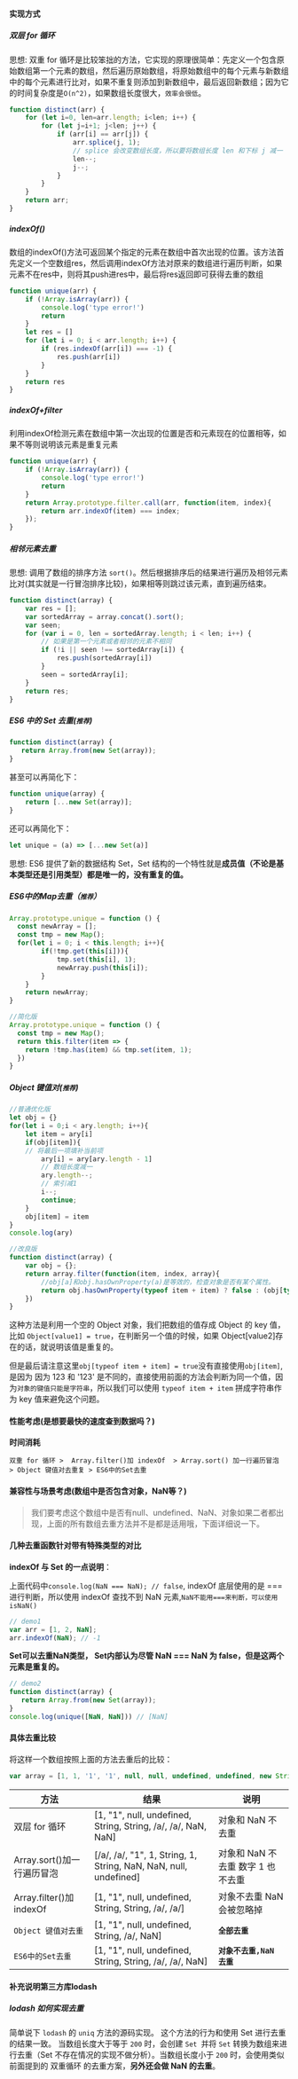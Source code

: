 #### 实现方式

##### 双层 for 循环

思想: 双重 for 循环是比较笨拙的方法，它实现的原理很简单：先定义一个包含原始数组第一个元素的数组，然后遍历原始数组，将原始数组中的每个元素与新数组中的每个元素进行比对，如果不重复则添加到新数组中，最后返回新数组；因为它的时间复杂度是`O(n^2)`，如果数组长度很大，`效率会很低`。

```javascript
function distinct(arr) {
    for (let i=0, len=arr.length; i<len; i++) {
        for (let j=i+1; j<len; j++) {
            if (arr[i] == arr[j]) {
                arr.splice(j, 1);
                // splice 会改变数组长度，所以要将数组长度 len 和下标 j 减一
                len--;
                j--;
            }
        }
    }
    return arr;
}
```

##### indexOf()

数组的indexOf()方法可返回某个指定的元素在数组中首次出现的位置。该方法首先定义一个空数组res，然后调用indexOf方法对原来的数组进行遍历判断，如果元素不在res中，则将其push进res中，最后将res返回即可获得去重的数组

```javascript
function unique(arr) {
    if (!Array.isArray(arr)) {
        console.log('type error!')
        return
    }
    let res = []
    for (let i = 0; i < arr.length; i++) {
        if (res.indexOf(arr[i]) === -1) {
            res.push(arr[i])
        }
    }
    return res
}
```

##### indexOf+filter

利用indexOf检测元素在数组中第一次出现的位置是否和元素现在的位置相等，如果不等则说明该元素是重复元素

```js
function unique(arr) {
    if (!Array.isArray(arr)) {
        console.log('type error!')
        return
    }
    return Array.prototype.filter.call(arr, function(item, index){
        return arr.indexOf(item) === index;
    });
}
```

##### 相邻元素去重

思想: 调用了数组的排序方法 `sort()`。然后根据排序后的结果进行遍历及相邻元素比对(其实就是一行冒泡排序比较)，如果相等则跳过该元素，直到遍历结束。

```javascript
function distinct(array) {
    var res = [];
    var sortedArray = array.concat().sort();
    var seen;
    for (var i = 0, len = sortedArray.length; i < len; i++) {
        // 如果是第一个元素或者相邻的元素不相同
        if (!i || seen !== sortedArray[i]) {
            res.push(sortedArray[i])
        }
        seen = sortedArray[i];
    }
    return res;
}
```

##### ES6 中的 Set 去重(`推荐`)

```js
function distinct(array) {
   return Array.from(new Set(array));
}
```

甚至可以再简化下：

```js
function unique(array) {
    return [...new Set(array)];
}
```

还可以再简化下：

```js
let unique = (a) => [...new Set(a)]
```

思想: ES6 提供了新的数据结构 Set，Set 结构的一个特性就是**成员值（不论是基本类型还是引用类型）都是唯一的，没有重复的值。**

##### ES6中的Map去重（`推荐`）

```js
Array.prototype.unique = function () {
  const newArray = [];
  const tmp = new Map();
  for(let i = 0; i < this.length; i++){
        if(!tmp.get(this[i])){
            tmp.set(this[i], 1);
            newArray.push(this[i]);
        }
    }
    return newArray;
}

//简化版
Array.prototype.unique = function () {
  const tmp = new Map();
  return this.filter(item => {
    return !tmp.has(item) && tmp.set(item, 1);
  })
}
```

##### Object 键值对(`推荐`)

```javascript
//普通优化版
let obj = {}
for(let i = 0;i < ary.length; i++){
	let item = ary[i]
	if(obj[item]){
	// 将最后一项填补当前项
		ary[i] = ary[ary.length - 1]
		// 数组长度减一
		ary.length--;
		// 索引减1
        i--;
		continue;
	}
	obj[item] = item
}
console.log(ary)

//改良版
function distinct(array) {
    var obj = {};
    return array.filter(function(item, index, array){
        //obj[a]和obj.hasOwnProperty(a)是等效的，检查对象是否有某个属性。
        return obj.hasOwnProperty(typeof item + item) ? false : (obj[typeof item + item] = true)
    })
}

```

这种方法是利用一个空的 Object 对象，我们把数组的值存成 Object 的 key 值，比如 `Object[value1] = true`，在判断另一个值的时候，如果 Object[value2]存在的话，就说明该值是重复的。

但是最后请注意这里`obj[typeof item + item] = true`没有直接使用`obj[item]`,是因为 因为 123 和 '123' 是不同的，直接使用前面的方法会判断为同一个值，因为`对象的键值只能是字符串`，所以我们可以使用 `typeof item + item` 拼成字符串作为 key 值来避免这个问题。



#### 性能考虑(是想要最快的速度查到数据吗？)

**时间消耗**

`双重 for 循环 >  Array.filter()加 indexOf  > Array.sort() 加一行遍历冒泡  > Object 键值对去重复 > ES6中的Set去重`

#### 兼容性与场景考虑(数组中是否包含对象，NaN等？)

> 我们要考虑这个数组中是否有null、undefined、NaN、对象如果二者都出现，上面的所有数组去重方法并不是都是适用哦，下面详细说一下。

#### 几种去重函数针对带有特殊类型的对比

**indexOf 与 Set 的一点说明**：

上面代码中`console.log(NaN === NaN); // false`, indexOf 底层使用的是 === 进行判断，所以使用 indexOf 查找不到 NaN 元素,`NaN不能用===来判断，可以使用isNaN()`

```javascript
// demo1
var arr = [1, 2, NaN];
arr.indexOf(NaN); // -1
```

**Set可以去重NaN类型， Set内部认为尽管 NaN === NaN 为 false，但是这两个元素是重复的。**

```javascript
// demo2
function distinct(array) {
   return Array.from(new Set(array));
}
console.log(unique([NaN, NaN])) // [NaN]
```

#### 具体去重比较

将这样一个数组按照上面的方法去重后的比较：

```javascript
var array = [1, 1, '1', '1', null, null, undefined, undefined, new String('1'), new String('1'), /a/, /a/, NaN, NaN];
```

| 方法                       | 结果                                                         | 说明                              |
| -------------------------- | ------------------------------------------------------------ | --------------------------------- |
| 双层 for 循环              | [1, "1", null, undefined, String, String, /a/, /a/, NaN, NaN] | 对象和 NaN 不去重                 |
| Array.sort()加一行遍历冒泡 | [/a/, /a/, "1", 1, String, 1, String, NaN, NaN, null, undefined] | 对象和 NaN 不去重 数字 1 也不去重 |
| Array.filter()加 indexOf   | [1, "1", null, undefined, String, String, /a/, /a/]          | 对象不去重 NaN 会被忽略掉         |
| `Object 键值对去重`        | [1, "1", null, undefined, String, /a/, NaN]                  | **`全部去重`**                    |
| `ES6中的Set去重`           | [1, "1", null, undefined, String, String, /a/, /a/, NaN]     | **`对象不去重,NaN 去重`**         |



#### 补充说明第三方库lodash

##### lodash 如何实现去重

简单说下 `lodash` 的 `uniq` 方法的源码实现。 这个方法的行为和使用 Set 进行去重的结果一致。
当数组长度大于等于 `200` 时，会创建 `Set `并将 `Set` 转换为数组来进行去重（Set 不存在情况的实现不做分析）。当数组长度小于 `200` 时，会使用类似前面提到的 双重循环 的去重方案，**另外还会做 NaN 的去重**。